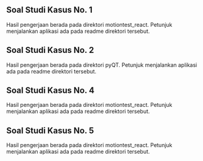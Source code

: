 ## Soal Studi Kasus No. 1
Hasil pengerjaan berada pada direktori motiontest_react. Petunjuk menjalankan aplikasi ada pada readme direktori tersebut.

## Soal Studi Kasus No. 2
Hasil pengerjaan berada pada direktori pyQT. Petunjuk menjalankan aplikasi ada pada readme direktori tersebut.

## Soal Studi Kasus No. 4
Hasil pengerjaan berada pada direktori motiontest_react. Petunjuk menjalankan aplikasi ada pada readme direktori tersebut.

## Soal Studi Kasus No. 5
Hasil pengerjaan berada pada direktori motiontest_react. Petunjuk menjalankan aplikasi ada pada readme direktori tersebut.
